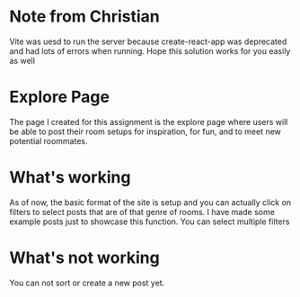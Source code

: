 # Note from Christian

Vite was uesd to run the server because create-react-app was deprecated and had lots of errors when running. Hope this solution works for you easily as well
# Explore Page

The page I created for this assignment is the explore page where users will be able to post their room setups for inspiration, for fun, and to meet new potential roommates. 

# What's working

As of now, the basic format of the site is setup and you can actually click on filters to select posts that are of that genre of rooms. I have made some example posts just to showcase this function. You can select multiple filters

# What's not working
You can not sort or create a new post yet.